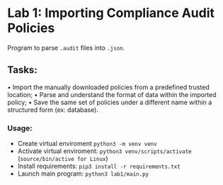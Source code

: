 # Lab 1: Importing Compliance Audit Policies

Program to parse ```.audit``` files into ```.json```.

## Tasks:
• Import the manually downloaded policies from a predefined trusted location;
• Parse and understand the format of data within the imported policy;
• Save the same set of policies under a different name within a structured form (ex:
database).


### Usage:
- Create virtual enviroment ```python3 -m venv venv```
- Activate virtual enviroment: ```python3 venv/scripts/activate``` (```source/bin/active for Linux```)
- Install requirements: ```pip3 install -r requirements.txt```
- Launch main program: ```python3 lab1/main.py```
